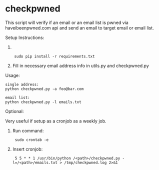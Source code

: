 # checkpwned

This script will verify if an email or an email list is pwned via haveibeenpwned.com api and 
send an email to target email or email list.

Setup Instructions:

1. 
        
        sudo pip install -r requirements.txt
    
2. Fill in necessary email address info in utils.py and checkpwned.py

Usage: 

    single address: 
    python checkpwned.py -a foo@bar.com
        
    email list: 
    python checkpwned.py -l emails.txt

Optional:

Very useful if setup as a cronjob as a weekly job.

1. Run command:
    
        sudo crontab -e

2. Insert cronjob:

        5 5 * * 1 /usr/bin/python /<path>/checkpwned.py -l=/<path>/emails.txt > /tmp/checkpwned.log 2>&1
